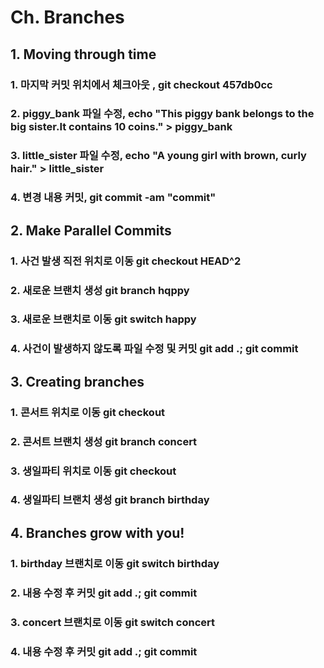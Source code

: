 # Ch. Branches

## 1. Moving through time

### 1. 마지막 커밋 위치에서 체크아웃 , git checkout 457db0cc

### 2. piggy_bank 파일 수정, echo "This piggy bank belongs to the big sister.It contains 10 coins." > piggy_bank

### 3. little_sister 파일 수정, echo "A young girl with brown, curly hair." > little_sister

### 4. 변경 내용 커밋, git commit -am "commit"

## 2. Make Parallel Commits

### 1. 사건 발생 직전 위치로 이동 git checkout HEAD^2

### 2. 새로운 브랜치 생성 git branch hqppy

### 3. 새로운 브랜치로 이동 git switch happy

### 4. 사건이 발생하지 않도록 파일 수정 및 커밋 git add .; git commit

## 3. Creating branches

### 1. 콘서트 위치로 이동 git checkout

### 2. 콘서트 브랜치 생성 git branch concert

### 3. 생일파티 위치로 이동 git checkout

### 4. 생일파티 브랜치 생성 git branch birthday

## 4. Branches grow with you!

### 1. birthday 브랜치로 이동 git switch birthday

### 2. 내용 수정 후 커밋 git add .; git commit

### 3. concert 브랜치로 이동 git switch concert

### 4. 내용 수정 후 커밋 git add .; git commit
